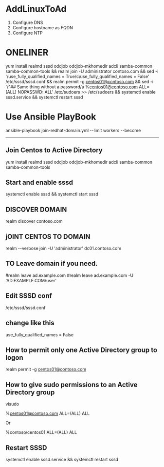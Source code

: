 # AddLinuxToAd




1. Configure DNS
2. Configure hostname as FQDN
3. Configure NTP

# ONELINER

yum install realmd sssd oddjob oddjob-mkhomedir adcli samba-common samba-common-tools && realm join -U administrator contoso.com && sed -i '/use_fully_qualified_names = True/c\use_fully_qualified_names = False' /etc/sssd/sssd.conf && realm permit -g centos01@contoso.com && sed -i '/^## Same thing without a password/a %centos01@contoso.com  ALL=(ALL)       NOPASSWD: ALL' /etc/sudoers >> /etc/sudoers && systemctl enable sssd.service && systemctl restart sssd



# Use Ansible PlayBook 

ansible-playbook join-redhat-domain.yml --limit workers  --become

_______________________________________________________
## Join Centos to Active Directory

yum install realmd sssd oddjob oddjob-mkhomedir adcli samba-common samba-common-tools

## Start and enable sssd

systemctl enable sssd && systemctl start sssd

## DISCOVER DOMAIN

realm discover contoso.com

## jOINT CENTOS TO DOMAIN

realm --verbose join -U 'administrator' dc01.contoso.com

## TO Leave domain if you need.

#realm leave ad.example.com
#realm leave ad.example.com -U 'AD.EXAMPLE.COM\user'

## Edit SSSD conf

/etc/sssd/sssd.conf

## change like this

use_fully_qualified_names = False

## How to permit only one Active Directory group to logon

realm permit -g centos01@contoso.com

## How to give sudo permissions to an Active Directory group

visudo

%centos01@contoso.com ALL=(ALL) ALL

Or

%contoso\\centos01 ALL=(ALL) ALL

## Restart SSSD

systemctl enable sssd.service && systemctl restart sssd
